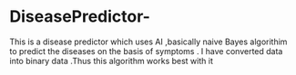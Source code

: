 # DiseasePredictor-
This is a disease predictor which uses AI ,basically naive Bayes algorithim to predict the diseases on the basis of symptoms . I have converted data into binary data .Thus this algorithm works best with it 
